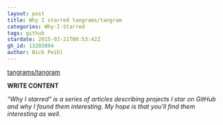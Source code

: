 ```yaml
---
layout: post
title: Why I starred tangrams/tangram
categories: Why-I-Starred
tags: github
stardate: 2015-03-21T00:53:42Z
gh_id: 13203894
author: Nick Peihl
---
```


[tangrams/tangram](star.repo.html_url)

**WRITE CONTENT**

*"Why I starred" is a series of articles describing projects I star on GitHub and why I found them interesting. My hope is that you'll find them interesting as well.*


